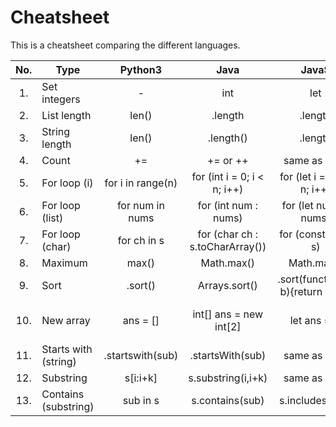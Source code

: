 # Cheatsheet

This is a cheatsheet comparing the different languages.


| No. |   Type   | Python3 | Java | JavaS | C++ | Scala | Go | C# | Swift |
|:---:|----------|:-------:|:----:|:-----:|:---:|:-----:|:--:|:--:|:-----:|
|  1. | Set integers | - | int | let | int |
|  2. | List length | len() | .length | .length | .size() |
|  3. | String length | len() | .length() | .length | .length() or .size() |
|  4. | Count | += | += or ++ | same as Java | same as Java |
|  5. | For loop (i) | for i in range(n) | for (int i = 0; i < n; i++) | for (let i = 0; i < n; i++) | same as Java |
|  6. | For loop (list) | for num in nums | for (int num : nums) | for (let num of nums) | same as Java |
|  7. | For loop (char) | for ch in s | for (char ch : s.toCharArray()) | for (const ch of s) | for (char & ch : s) | for (ch <- s) | for _, ch := range s |
|  8. | Maximum | max() | Math.max() | Math.max() | max() |
|  9. | Sort | .sort() | Arrays.sort() | .sort(function(a, b){return a-b}) | sort(nums.begin(), nums.end()) | .sorted | sort.Ints() or sort.Strings() |
|  10. | New array | ans = [] | int[] ans = new int[2] | let ans = [] | vector<int> ans | var ans = new Array[Int](2) | ans := []int{} or make([]int, 2) |
|  11. | Starts with (string) | .startswith(sub) | .startsWith(sub) | same as Java | .starts_with(sub) | same as Java | strings.HasPrefix(words[i], sub) | .StartsWith(sub) | .hasPrefix(sub) |
|  12. | Substring | s[i:i+k] | s.substring(i,i+k) | same as Java | s.substr(i,i+k) |
|  13. | Contains (substring) | sub in s | s.contains(sub) | s.includes(sub) | same as Java | same as Java | s.Contains(sub) | s.Contains(sub) | same as Java |